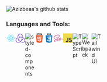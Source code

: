 ![Azizbeaa's github stats](https://github-readme-stats.vercel.app/api?username=iyatx&count_private=true&title_color=fff&text_color=fff)
<!-- ![Top Langs](https://github-readme-stats.vercel.app/api/top-langs/?username=iyatx&theme=algolia&layout=compact&langs_count=10&hide=Jupyter%20Notebook&bg_color=30,e96443,904e95&title_color=fff&text_color=fff) -->


### Languages and Tools:

<a href="https://reactjs.org" target="_blank"><img align="left" alt="React" width="26px" src="https://raw.githubusercontent.com/github/explore/80688e429a7d4ef2fca1e82350fe8e3517d3494d/topics/react/react.png" /></a>
<a href="https://redux.js.org" target="_blank"><img align="left" alt="Redux" width="26px" src="https://raw.githubusercontent.com/devicons/devicon/master/icons/redux/redux-original.svg" /></a>
<a href="https://styled-components.com" target="_blank"><img align="left" alt="styled-components" width="26px" src="https://styled-components.com/logo.png" /></a>
<a href="https://www.w3.org/html"><img align="left" alt="HTML5" width="26px" src="https://raw.githubusercontent.com/github/explore/80688e429a7d4ef2fca1e82350fe8e3517d3494d/topics/html/html.png" /></a>
<a href="https://www.w3schools.com/css" target="_blank"><img align="left" alt="CSS3" width="26px" src="https://raw.githubusercontent.com/github/explore/80688e429a7d4ef2fca1e82350fe8e3517d3494d/topics/css/css.png" /></a>
<a href="https://sass-lang.com" target="_blank"><img align="left" alt="SaSS" width="26px" src="https://raw.githubusercontent.com/github/explore/80688e429a7d4ef2fca1e82350fe8e3517d3494d/topics/sass/sass.png" /></a>
<a href="https://developer.mozilla.org/en-US/docs/Web/JavaScript" target="_blank"><img align="left" alt="JavaScript" width="26px" src="https://raw.githubusercontent.com/github/explore/80688e429a7d4ef2fca1e82350fe8e3517d3494d/topics/javascript/javascript.png" /></a>
<a href="https://www.typescriptlang.org/" target="_blank"><img align="left" alt="TypeScript" width="26px" src="https://miro.medium.com/max/816/1*TpbxEQy4ckB-g31PwUQPlg.png" /></a>
<a href="https://webpack.js.org" target="_blank"><img align="left" alt="Webpack" width="26px" src="https://camo.githubusercontent.com/b0573f87b0786eda63c76f2a9a1358e7a653783c25c03c6c908a00b70c713d78/68747470733a2f2f7765627061636b2e6a732e6f72672f6173736574732f69636f6e2d7371756172652d6269672e737667" /></a>
<a href="https://tailwindcss.com/" target="_blank"><img align="left" alt="Tailwind UI" width="26px" src="https://upload.wikimedia.org/wikipedia/commons/thumb/d/d5/Tailwind_CSS_Logo.svg/2048px-Tailwind_CSS_Logo.svg.png" /></a>

